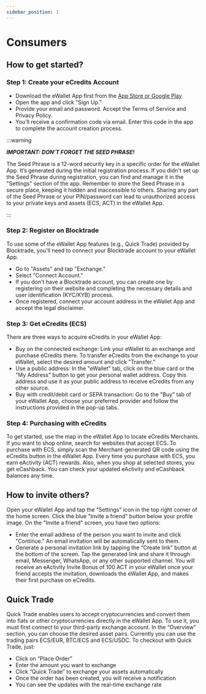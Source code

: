 ```yaml
---
sidebar_position: 1
---
```


# Consumers
## How to get started?

### Step 1: Create your eCredits Account

- Download the eWallet App first from the [App Store or Google Play](https://link.ecredits.com/app/install)
- Open the app and click "Sign Up." 
- Provide your email and password.  Accept the Terms of Service and Privacy Policy. 
- You'll receive a confirmation code via email. Enter this code in the app to complete the account creation process.

:::warning

***IMPORTANT: DON’T FORGET THE SEED PHRASE!***

The Seed Phrase is a 12-word security key in a specific order for the eWallet App. It’s generated during the initial registration process. If you didn't set up the Seed Phrase during registration, you can find and manage it in the "Settings" section of the app. Remember to store the Seed Phrase in a secure place, keeping it hidden and inaccessible to others. Sharing any part of the Seed Phrase or your PIN/password can lead to unauthorized access to your private keys and assets (ECS, ACT) in the eWallet App.

:::

### Step 2: Register on Blocktrade
To use some of the eWallet App features (e.g., Quick Trade) provided by Blocktrade, you'll need to connect your Blocktrade account to your eWallet App. 

- Go to "Assets" and tap "Exchange." 
- Select "Connect Account." 
- If you don't have a Blocktrade account, you can create one by registering on their website and completing the necessary details and user identification (KYC/KYB) process. 
- Once registered, connect your account address in the eWallet App and accept the legal disclaimer.

### Step 3: Get eCredits (ECS)

There are three ways to acquire eCredits in your eWallet App:

- Buy on the connected exchange: Link your eWallet to an exchange and purchase eCredits there. To transfer eCredits from the exchange to your eWallet, select the desired amount and click "Transfer."
- Use a public address: In the "eWallet" tab, click on the blue card or the "My Address" button to get your personal wallet address. Copy this address and use it as your public address to receive eCredits from any other source.
- Buy with credit/debit card or SEPA transaction: Go to the "Buy" tab of your eWallet App, choose your preferred provider and follow the instructions provided in the pop-up tabs.

### Step 4: Purchasing with eCredits

To get started, use the map in the eWallet App to locate eCredits Merchants. If you want to shop online, search for websites that accept ECS.
To purchase with ECS, simply scan the Merchant-generated QR code using the eCredits button in the eWallet App. 
Every time you purchase with ECS, you earn eActivity (ACT) rewards. Also, when you shop at selected stores, you get eCashback. You can check your updated eActivity and eCashback balances any time.

## How to invite others?
Open your eWallet App and tap the “Settings” icon in the top right corner of the home screen.
Click the blue "Invite a friend" button below your profile image.
On the "Invite a friend" screen, you have two options:

- Enter the email address of the person you want to invite and click "Continue." An email invitation will be automatically sent to them.
- Generate a personal invitation link by tapping the “Create link” button at the bottom of the screen. Tap the generated link and share it through email, Messenger, WhatsApp, or any other supported channel.
 You will receive an eActivity Invite Bonus of 100 ACT in your eWallet once your friend accepts the invitation, downloads the eWallet App, and makes their first purchase on eCredits. 

## Quick Trade
Quick Trade enables users to accept cryptocurrencies and convert them into fiats or other cryptocurrencies directly in the eWallet App. To use it, you must first connect to your third-party exchange account.
In the “Overview” section, you can choose the desired asset pairs. Currently you can use the trading pairs ECS/EUR, BTC/ECS and ECS/USDC.
To checkout with Quick Trade, just:

- Click on “Place Order”
- Enter the amount you want to exchange
- Click “Quick Trade” to exchange your assets automatically 
- Once the order has been created, you will receive a notification
- You can see the updates with the real-time exchange rate
